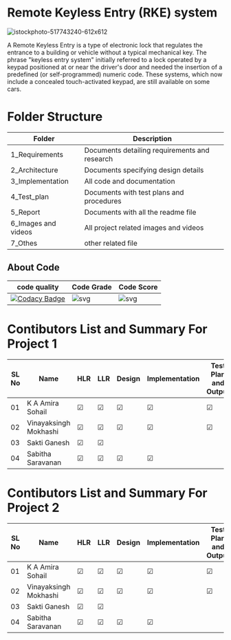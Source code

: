 # Remote Keyless Entry (RKE) system 

![istockphoto-517743240-612x612](https://user-images.githubusercontent.com/46382398/157919530-8a428220-ca97-46a3-8d53-59be45e35bfa.jpg)

A Remote Keyless Entry is a type of electronic lock that regulates the entrance to a building or vehicle without a typical mechanical key. The phrase "keyless entry system" initially referred to a lock operated by a keypad positioned at or near the driver's door and needed the insertion of a predefined (or self-programmed) numeric code. These systems, which now include a concealed touch-activated keypad, are still available on some cars.


# Folder Structure
|Folder	|Description|
|--------|----------|
|1_Requirements|	Documents detailing requirements and research|
|2_Architecture	|Documents specifying design details|
|3_Implementation |	All code and documentation |
|4_Test_plan |	Documents with test plans and procedures|
|5_Report	|Documents with all the readme file|
|6_Images and videos	|All project related images and videos|
|7_Othes	|other related file|

## About Code
|code quality| Code Grade  | Code Score |
|------------|----------------|-------------------|
|[![Codacy Badge](https://app.codacy.com/project/badge/Grade/131382834c4544179992d340ef423bd3)](https://www.codacy.com/gh/vinayaksinghmokhashi/M3_Group8/dashboard?utm_source=github.com&amp;utm_medium=referral&amp;utm_content=vinayaksinghmokhashi/M3_Group8&amp;utm_campaign=Badge_Grade)|![svg](https://user-images.githubusercontent.com/46382398/158003126-9b30a04d-4a98-4a68-b70b-c6b16eabb3c9.svg)|![svg](https://user-images.githubusercontent.com/46382398/158003135-ce91165f-3236-4a1c-80f1-85eb90e9622c.svg) |


# Contibutors List and Summary For Project 1

|SL No| Name  | HLR | LLR | Design | Implementation | Test Plan and Output |
|------|------|------|-----|-----|-------------------|-------------------------|
|01 | K A Amira Sohail |  &#9745;| &#9745; | &#9745; | &#9745;| &#9745; |
|02| Vinayaksingh Mokhashi|&#9745;| &#9745; |&#9745; | &#9745;|&#9745; |&#9745; | |
|03| Sakti Ganesh |&#9745;| &#9745; | | | | | |
|04| Sabitha Saravanan |&#9745;| &#9745;|&#9745; |&#9745; | | | |

# Contibutors List and Summary For Project 2

|SL No| Name  | HLR | LLR | Design | Implementation | Test Plan and Output |
|------|------|------|-----|-----|-------------------|-------------------------|
|01 | K A Amira Sohail |  &#9745;| &#9745; | &#9745; | &#9745;| &#9745; |
|02| Vinayaksingh Mokhashi|&#9745;| &#9745; |&#9745; | &#9745;|&#9745; |&#9745; | |
|03| Sakti Ganesh |&#9745;| &#9745; | | | | | |
|04| Sabitha Saravanan |&#9745;| &#9745;|&#9745; |&#9745; | | | |
